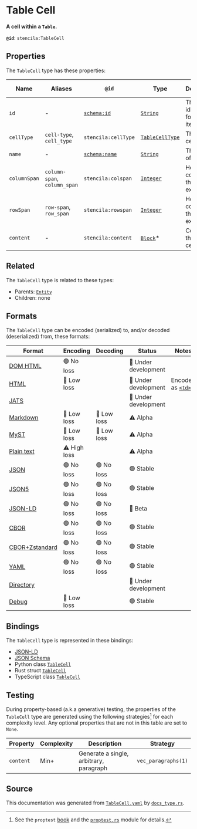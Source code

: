 # Table Cell

**A cell within a `Table`.**

**`@id`**: `stencila:TableCell`

## Properties

The `TableCell` type has these properties:

| Name         | Aliases                      | `@id`                                    | Type                                                                                                             | Description                        | Inherited from                                                                                   |
| ------------ | ---------------------------- | ---------------------------------------- | ---------------------------------------------------------------------------------------------------------------- | ---------------------------------- | ------------------------------------------------------------------------------------------------ |
| `id`         | -                            | [`schema:id`](https://schema.org/id)     | [`String`](https://github.com/stencila/stencila/blob/main/docs/reference/schema/data/string.md)                  | The identifier for this item.      | [`Entity`](https://github.com/stencila/stencila/blob/main/docs/reference/schema/other/entity.md) |
| `cellType`   | `cell-type`, `cell_type`     | `stencila:cellType`                      | [`TableCellType`](https://github.com/stencila/stencila/blob/main/docs/reference/schema/works/table-cell-type.md) | The type of cell.                  | -                                                                                                |
| `name`       | -                            | [`schema:name`](https://schema.org/name) | [`String`](https://github.com/stencila/stencila/blob/main/docs/reference/schema/data/string.md)                  | The name of the cell.              | -                                                                                                |
| `columnSpan` | `column-span`, `column_span` | `stencila:colspan`                       | [`Integer`](https://github.com/stencila/stencila/blob/main/docs/reference/schema/data/integer.md)                | How many columns the cell extends. | -                                                                                                |
| `rowSpan`    | `row-span`, `row_span`       | `stencila:rowspan`                       | [`Integer`](https://github.com/stencila/stencila/blob/main/docs/reference/schema/data/integer.md)                | How many columns the cell extends. | -                                                                                                |
| `content`    | -                            | `stencila:content`                       | [`Block`](https://github.com/stencila/stencila/blob/main/docs/reference/schema/prose/block.md)*                  | Contents of the table cell.        | -                                                                                                |

## Related

The `TableCell` type is related to these types:

- Parents: [`Entity`](https://github.com/stencila/stencila/blob/main/docs/reference/schema/other/entity.md)
- Children: none

## Formats

The `TableCell` type can be encoded (serialized) to, and/or decoded (deserialized) from, these formats:

| Format                                                                                               | Encoding     | Decoding   | Status              | Notes                                                                             |
| ---------------------------------------------------------------------------------------------------- | ------------ | ---------- | ------------------- | --------------------------------------------------------------------------------- |
| [DOM HTML](https://github.com/stencila/stencila/blob/main/docs/reference/formats/dom.html.md)        | 🟢 No loss    |            | 🚧 Under development |                                                                                   |
| [HTML](https://github.com/stencila/stencila/blob/main/docs/reference/formats/html.md)                | 🔷 Low loss   |            | 🚧 Under development | Encoded as [`<td>`](https://developer.mozilla.org/en-US/docs/Web/HTML/Element/td) |
| [JATS](https://github.com/stencila/stencila/blob/main/docs/reference/formats/jats.md)                |              |            | 🚧 Under development |                                                                                   |
| [Markdown](https://github.com/stencila/stencila/blob/main/docs/reference/formats/markdown.md)        | 🔷 Low loss   | 🔷 Low loss | ⚠️ Alpha            |                                                                                   |
| [MyST](https://github.com/stencila/stencila/blob/main/docs/reference/formats/myst.md)                | 🔷 Low loss   | 🔷 Low loss | ⚠️ Alpha            |                                                                                   |
| [Plain text](https://github.com/stencila/stencila/blob/main/docs/reference/formats/text.md)          | ⚠️ High loss |            | ⚠️ Alpha            |                                                                                   |
| [JSON](https://github.com/stencila/stencila/blob/main/docs/reference/formats/json.md)                | 🟢 No loss    | 🟢 No loss  | 🟢 Stable            |                                                                                   |
| [JSON5](https://github.com/stencila/stencila/blob/main/docs/reference/formats/json5.md)              | 🟢 No loss    | 🟢 No loss  | 🟢 Stable            |                                                                                   |
| [JSON-LD](https://github.com/stencila/stencila/blob/main/docs/reference/formats/jsonld.md)           | 🟢 No loss    | 🟢 No loss  | 🔶 Beta              |                                                                                   |
| [CBOR](https://github.com/stencila/stencila/blob/main/docs/reference/formats/cbor.md)                | 🟢 No loss    | 🟢 No loss  | 🟢 Stable            |                                                                                   |
| [CBOR+Zstandard](https://github.com/stencila/stencila/blob/main/docs/reference/formats/cbor.zstd.md) | 🟢 No loss    | 🟢 No loss  | 🟢 Stable            |                                                                                   |
| [YAML](https://github.com/stencila/stencila/blob/main/docs/reference/formats/yaml.md)                | 🟢 No loss    | 🟢 No loss  | 🟢 Stable            |                                                                                   |
| [Directory](https://github.com/stencila/stencila/blob/main/docs/reference/formats/directory.md)      |              |            | 🚧 Under development |                                                                                   |
| [Debug](https://github.com/stencila/stencila/blob/main/docs/reference/formats/debug.md)              | 🔷 Low loss   |            | 🟢 Stable            |                                                                                   |

## Bindings

The `TableCell` type is represented in these bindings:

- [JSON-LD](https://stencila.org/TableCell.jsonld)
- [JSON Schema](https://stencila.org/TableCell.schema.json)
- Python class [`TableCell`](https://github.com/stencila/stencila/blob/main/python/python/stencila/types/table_cell.py)
- Rust struct [`TableCell`](https://github.com/stencila/stencila/blob/main/rust/schema/src/types/table_cell.rs)
- TypeScript class [`TableCell`](https://github.com/stencila/stencila/blob/main/ts/src/types/TableCell.ts)

## Testing

During property-based (a.k.a generative) testing, the properties of the `TableCell` type are generated using the following strategies[^1] for each complexity level. Any optional properties that are not in this table are set to `None`.

| Property  | Complexity | Description                             | Strategy            |
| --------- | ---------- | --------------------------------------- | ------------------- |
| `content` | Min+       | Generate a single, arbitrary, paragraph | `vec_paragraphs(1)` |

## Source

This documentation was generated from [`TableCell.yaml`](https://github.com/stencila/stencila/blob/main/schema/TableCell.yaml) by [`docs_type.rs`](https://github.com/stencila/stencila/blob/main/rust/schema-gen/src/docs_type.rs).

[^1]: See the `proptest` [book](https://proptest-rs.github.io/proptest/) and the [`proptest.rs`](https://github.com/stencila/stencila/blob/main/rust/schema/src/proptests.rs) module for details.
